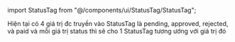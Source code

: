 import StatusTag from "@/components/ui/StatusTag/StatusTag";

<StatusTag status="pending" />
<StatusTag status="approved" />
<StatusTag status="rejected" />
<StatusTag status="paid" />

Hiện tại có 4 giá trị đc truyền vào StatusTag là pending, approved, rejected, và paid và mỗi giá trị status thì sẽ cho 1 StatusTag tương ướng với giá trị đó
